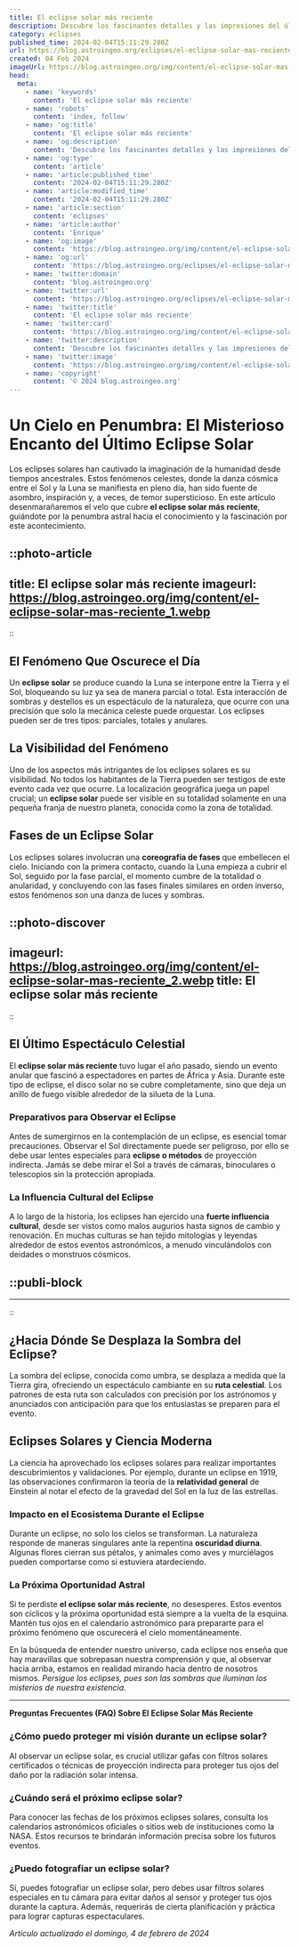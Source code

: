 ```yaml
---
title: El eclipse solar más reciente
description: Descubre los fascinantes detalles y las impresiones del último eclipse solar. Todo lo que necesitas saber sobre este fenómeno celestial único.
category: eclipses
published_time: 2024-02-04T15:11:29.280Z
url: https://blog.astroingeo.org/eclipses/el-eclipse-solar-mas-reciente
created: 04 Feb 2024
imageUrl: https://blog.astroingeo.org/img/content/el-eclipse-solar-mas-reciente_1.webp
head:
  meta:
    - name: 'keywords'
      content: 'El eclipse solar más reciente'
    - name: 'robots'
      content: 'index, follow'
    - name: 'og:title'
      content: 'El eclipse solar más reciente'
    - name: 'og:description'
      content: 'Descubre los fascinantes detalles y las impresiones del último eclipse solar. Todo lo que necesitas saber sobre este fenómeno celestial único.'
    - name: 'og:type'
      content: 'article'
    - name: 'article:published_time'
      content: '2024-02-04T15:11:29.280Z'
    - name: 'article:modified_time'
      content: '2024-02-04T15:11:29.280Z'
    - name: 'article:section'
      content: 'eclipses'
    - name: 'article:author'
      content: 'Enrique'
    - name: 'og:image'
      content: 'https://blog.astroingeo.org/img/content/el-eclipse-solar-mas-reciente_1.webp'
    - name: 'og:url'
      content: 'https://blog.astroingeo.org/eclipses/el-eclipse-solar-mas-reciente'
    - name: 'twitter:domain'
      content: 'blog.astroingeo.org'
    - name: 'twitter:url'
      content: 'https://blog.astroingeo.org/eclipses/el-eclipse-solar-mas-reciente'
    - name: 'twitter:title'
      content: 'El eclipse solar más reciente'
    - name: 'twitter:card'
      content: 'https://blog.astroingeo.org/img/content/el-eclipse-solar-mas-reciente_1.webp'
    - name: 'twitter:description'
      content: 'Descubre los fascinantes detalles y las impresiones del último eclipse solar. Todo lo que necesitas saber sobre este fenómeno celestial único.'
    - name: 'twitter:image'
      content: 'https://blog.astroingeo.org/img/content/el-eclipse-solar-mas-reciente_1.webp'
    - name: 'copyright'
      content: '© 2024 blog.astroingeo.org'
---
```

# Un Cielo en Penumbra: El Misterioso Encanto del Último Eclipse Solar

Los eclipses solares han cautivado la imaginación de la humanidad desde tiempos ancestrales. Estos fenómenos celestes, donde la danza cósmica entre el Sol y la Luna se manifiesta en pleno día, han sido fuente de asombro, inspiración y, a veces, de temor supersticioso. En este artículo desenmarañaremos el velo que cubre **el eclipse solar más reciente**, guiándote por la penumbra astral hacia el conocimiento y la fascinación por este acontecimiento.


::photo-article
---
title: El eclipse solar más reciente
imageurl: https://blog.astroingeo.org/img/content/el-eclipse-solar-mas-reciente_1.webp
---
::


## El Fenómeno Que Oscurece el Día
Un **eclipse solar** se produce cuando la Luna se interpone entre la Tierra y el Sol, bloqueando su luz ya sea de manera parcial o total. Esta interacción de sombras y destellos es un espectáculo de la naturaleza, que ocurre con una precisión que solo la mecánica celeste puede orquestar. Los eclipses pueden ser de tres tipos: parciales, totales y anulares.

## La Visibilidad del Fenómeno
Uno de los aspectos más intrigantes de los eclipses solares es su visibilidad. No todos los habitantes de la Tierra pueden ser testigos de este evento cada vez que ocurre. La localización geográfica juega un papel crucial; un **eclipse solar** puede ser visible en su totalidad solamente en una pequeña franja de nuestro planeta, conocida como la zona de totalidad.

## Fases de un Eclipse Solar
Los eclipses solares involucran una **coreografía de fases** que embellecen el cielo. Iniciando con la primera contacto, cuando la Luna empieza a cubrir el Sol, seguido por la fase parcial, el momento cumbre de la totalidad o anularidad, y concluyendo con las fases finales similares en orden inverso, estos fenómenos son una danza de luces y sombras.


::photo-discover
---
imageurl: https://blog.astroingeo.org/img/content/el-eclipse-solar-mas-reciente_2.webp
title: El eclipse solar más reciente
---
::


## El Último Espectáculo Celestial
El **eclipse solar más reciente** tuvo lugar el año pasado, siendo un evento anular que fascinó a espectadores en partes de África y Asia. Durante este tipo de eclipse, el disco solar no se cubre completamente, sino que deja un anillo de fuego visible alrededor de la silueta de la Luna.

### Preparativos para Observar el Eclipse
Antes de sumergirnos en la contemplación de un eclipse, es esencial tomar precauciones. Observar el Sol directamente puede ser peligroso, por ello se debe usar lentes especiales para **eclipse o métodos** de proyección indirecta. Jamás se debe mirar el Sol a través de cámaras, binoculares o telescopios sin la protección apropiada.

### La Influencia Cultural del Eclipse
A lo largo de la historia, los eclipses han ejercido una **fuerte influencia cultural**, desde ser vistos como malos augurios hasta signos de cambio y renovación. En muchas culturas se han tejido mitologías y leyendas alrededor de estos eventos astronómicos, a menudo vinculándolos con deidades o monstruos cósmicos.


  ::publi-block
  ---
  ---
  ::
  
  
## ¿Hacia Dónde Se Desplaza la Sombra del Eclipse?
La sombra del eclipse, conocida como umbra, se desplaza a medida que la Tierra gira, ofreciendo un espectáculo cambiante en su **ruta celestial**. Los patrones de esta ruta son calculados con precisión por los astrónomos y anunciados con anticipación para que los entusiastas se preparen para el evento.

## Eclipses Solares y Ciencia Moderna
La ciencia ha aprovechado los eclipses solares para realizar importantes descubrimientos y validaciones. Por ejemplo, durante un eclipse en 1919, las observaciones confirmaron la teoría de la **relatividad general** de Einstein al notar el efecto de la gravedad del Sol en la luz de las estrellas.

### Impacto en el Ecosistema Durante el Eclipse
Durante un eclipse, no solo los cielos se transforman. La naturaleza responde de maneras singulares ante la repentina **oscuridad diurna**. Algunas flores cierran sus pétalos, y animales como aves y murciélagos pueden comportarse como si estuviera atardeciendo.

### La Próxima Oportunidad Astral
Si te perdiste **el eclipse solar más reciente**, no desesperes. Estos eventos son cíclicos y la próxima oportunidad está siempre a la vuelta de la esquina. Mantén tus ojos en el calendario astronómico para prepararte para el próximo fenómeno que oscurecerá el cielo momentáneamente.

En la búsqueda de entender nuestro universo, cada eclipse nos enseña que hay maravillas que sobrepasan nuestra comprensión y que, al observar hacia arriba, estamos en realidad mirando hacia dentro de nosotros mismos. *Persigue los eclipses, pues son las sombras que iluminan los misterios de nuestra existencia*.

---

**Preguntas Frecuentes (FAQ) Sobre El Eclipse Solar Más Reciente**

### ¿Cómo puedo proteger mi visión durante un eclipse solar?
Al observar un eclipse solar, es crucial utilizar gafas con filtros solares certificados o técnicas de proyección indirecta para proteger tus ojos del daño por la radiación solar intensa.

### ¿Cuándo será el próximo eclipse solar?
Para conocer las fechas de los próximos eclipses solares, consulta los calendarios astronómicos oficiales o sitios web de instituciones como la NASA. Estos recursos te brindarán información precisa sobre los futuros eventos.

### ¿Puedo fotografiar un eclipse solar?
Sí, puedes fotografiar un eclipse solar, pero debes usar filtros solares especiales en tu cámara para evitar daños al sensor y proteger tus ojos durante la captura. Además, requerirás de cierta planificación y práctica para lograr capturas espectaculares.

_Artículo actualizado el domingo, 4 de febrero de 2024_